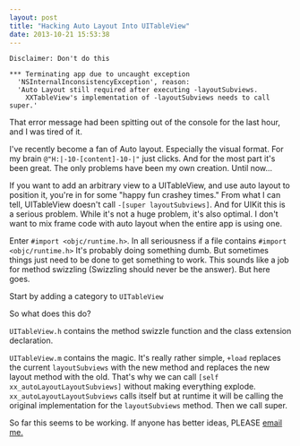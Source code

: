 ```yaml
---
layout: post
title: "Hacking Auto Layout Into UITableView"
date: 2013-10-21 15:53:38
---
```


```
Disclaimer: Don't do this
```

```
*** Terminating app due to uncaught exception
  'NSInternalInconsistencyException', reason: 
  'Auto Layout still required after executing -layoutSubviews. 
    XXTableView's implementation of -layoutSubviews needs to call super.'
```
That error message had been spitting out of the console for the last hour, and I was tired of it.

I've recently become a fan of Auto layout.  Especially the visual format.  For my brain `@"H:|-10-[content]-10-|"` just clicks.  And for the most part it's been great.  The only problems have been my own creation.  Until now...

If you want to add an arbitrary view to a UITableView, and use auto layout to position it, you're in for some "happy fun crashey times."  From what I can tell, UITableView doesn't call `-[super layoutSubviews]`.  And for UIKit this is a serious problem.  While it's not a huge problem, it's also optimal.  I don't want to mix frame code with auto layout when the entire app is using one.

Enter `#import <objc/runtime.h>`.  In all seriousness if a file contains `#import <objc/runtime.h>` It's probably doing something dumb.  But sometimes things just need to be done to get something to work.  This sounds like a job for method swizzling (Swizzling should never be the answer).  But here goes.

Start by adding a category to `UITableView`

<script src="https://gist.github.com/skylarsch/7092414.js"></script>

So what does this do?

`UITableView.h` contains the method swizzle function and the class extension declaration.  

`UITableView.m` contains the magic.  It's really rather simple, `+load` replaces the current `layoutSubviews` with the new method and replaces the new layout method with the old.  That's why we can call `[self xx_autoLayoutLayoutSubviews]` without making everything explode.  `xx_autoLayoutLayoutSubviews` calls itself but at runtime it will be calling the original implementation for the `layoutSubviews` method.  Then we call super.

So far this seems to be working.  If anyone has better ideas, PLEASE [email me.](mailto:ss@schipp.co)